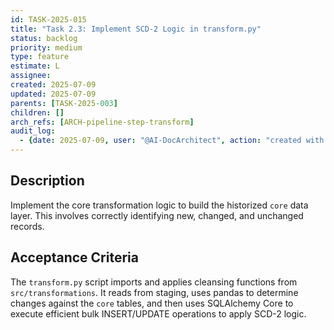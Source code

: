 ```yaml
---
id: TASK-2025-015
title: "Task 2.3: Implement SCD-2 Logic in transform.py"
status: backlog
priority: medium
type: feature
estimate: L
assignee: 
created: 2025-07-09
updated: 2025-07-09
parents: [TASK-2025-003]
children: []
arch_refs: [ARCH-pipeline-step-transform]
audit_log:
  - {date: 2025-07-09, user: "@AI-DocArchitect", action: "created with status backlog"}
---
```

## Description
Implement the core transformation logic to build the historized `core` data layer. This involves correctly identifying new, changed, and unchanged records.

## Acceptance Criteria
The `transform.py` script imports and applies cleansing functions from `src/transformations`. It reads from staging, uses pandas to determine changes against the `core` tables, and then uses SQLAlchemy Core to execute efficient bulk INSERT/UPDATE operations to apply SCD-2 logic. 